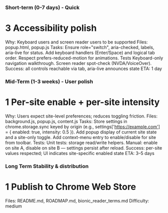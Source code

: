 ### Short-term (0-7 days) - Quick

# 3 Accessibility polish
Why: Keyboard users and screen reader users to be supported
Files: popup.html, popup.js
Tasks:
    Ensure role="switch", aria-checked, labels, aria-live for status.
    Add keyboard handlers (Enter/Space) and logical tab order.
    Respect prefers-reduced-motion for animations.
Tests
    Keyboard-only navigation walkthrough.
    Screen reader spot-check (NVDA/VoiceOver).
Success: all controls reachable via tab, aria-live announces state
ETA: 1 day

### Mid-Term (1-3 weeks) - User polish

# 1 Per-site enable + per-site intensity
Why: Users expect site-level preferences; reduces toggling friction.
Files: background.js, popup.js, content.js
Tasks:
    Store settings in chrome.storage.sync keyed by origin (e.g., settings['https://example.com'] = { enabled: true, intensity: 0.5 }).
    Add popup display of current site state and a site-only toggle.
    Add context-menu entry to enable/disable for site from toolbar.
Tests:
    Unit tests: storage read/write helpers.
    Manual: enable on site A, disable on site B — settings persist after reload.
Success: per-site values respected; UI indicates site-specific enabled state
ETA: 3–5 days

### Long Term Stability & distribution

# 1 Publish to Chrome Web Store
Files: README.md, ROADMAP.md, bionic_reader_terms.md
Difficulty: medium
